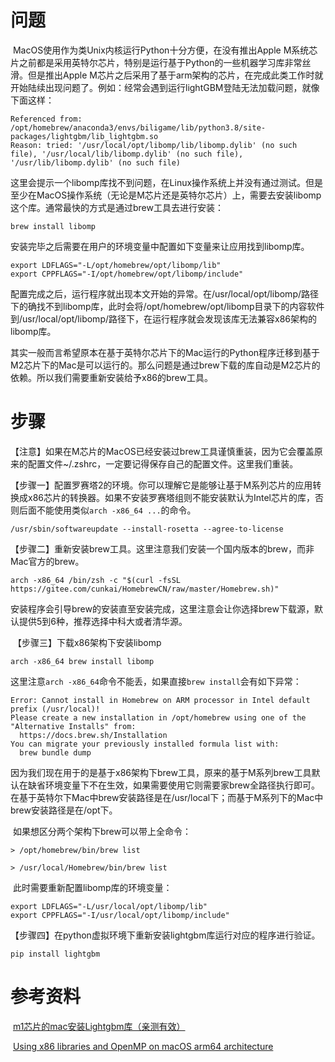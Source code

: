 # 问题

​	MacOS使用作为类Unix内核运行Python十分方便，在没有推出Apple M系统芯片之前都是采用英特尔芯片，特别是运行基于Python的一些机器学习库非常丝滑。但是推出Apple M芯片之后采用了基于arm架构的芯片，在完成此类工作时就开始陆续出现问题了。例如：经常会遇到运行lightGBM登陆无法加载问题，就像下面这样：

```shell
Referenced from: /opt/homebrew/anaconda3/envs/biligame/lib/python3.8/site-packages/lightgbm/lib_lightgbm.so
Reason: tried: '/usr/local/opt/libomp/lib/libomp.dylib' (no such file), '/usr/local/lib/libomp.dylib' (no such file), '/usr/lib/libomp.dylib' (no such file)
```

​	这里会提示一个libomp库找不到问题，在Linux操作系统上并没有通过测试。但是至少在MacOS操作系统（无论是M芯片还是英特尔芯片）上，需要去安装libomp这个库。通常最快的方式是通过brew工具去进行安装：

```shell
brew install libomp
```

​	安装完毕之后需要在用户的环境变量中配置如下变量来让应用找到libomp库。

```shell
export LDFLAGS="-L/opt/homebrew/opt/libomp/lib"
export CPPFLAGS="-I/opt/homebrew/opt/libomp/include"
```

​	配置完成之后，运行程序就出现本文开始的异常。在/usr/local/opt/libomp/路径下的确找不到libomp库，此时会将/opt/homebrew/opt/libomp目录下的内容软件到/usr/local/opt/libomp/路径下，在运行程序就会发现该库无法兼容x86架构的libomp库。

​	其实一般而言希望原本在基于英特尔芯片下的Mac运行的Python程序迁移到基于M2芯片下的Mac是可以运行的。那么问题是通过brew下载的库自动是M2芯片的依赖。所以我们需要重新安装给予x86的brew工具。

# 步骤

​	【注意】如果在M芯片的MacOS已经安装过brew工具谨慎重装，因为它会覆盖原来的配置文件~/.zshrc，一定要记得保存自己的配置文件。这里我们重装。

​	【步骤一】配置罗赛塔2的环境。你可以理解它是能够让基于M系列芯片的应用转换成x86芯片的转换器。如果不安装罗赛塔组则不能安装默认为Intel芯片的库，否则后面不能使用类似`arch -x86_64 ...`的命令。

```shell
/usr/sbin/softwareupdate --install-rosetta --agree-to-license
```

​	【步骤二】重新安装brew工具。这里注意我们安装一个国内版本的brew，而非Mac官方的brew。

```shell
arch -x86_64 /bin/zsh -c "$(curl -fsSL https://gitee.com/cunkai/HomebrewCN/raw/master/Homebrew.sh)"
```

​	安装程序会引导brew的安装直至安装完成，这里注意会让你选择brew下载源，默认提供5到6种，推荐选择中科大或者清华源。

​	【步骤三】下载x86架构下安装libomp

```shell
arch -x86_64 brew install libomp
```

​	这里注意`arch -x86_64`命令不能丢，如果直接`brew install`会有如下异常：

```
Error: Cannot install in Homebrew on ARM processor in Intel default prefix (/usr/local)!
Please create a new installation in /opt/homebrew using one of the
"Alternative Installs" from:
  https://docs.brew.sh/Installation
You can migrate your previously installed formula list with:
  brew bundle dump
```

​	因为我们现在用于的是基于x86架构下brew工具，原来的基于M系列brew工具默认在缺省环境变量下不在生效，如果需要使用它则需要家brew全路径执行即可。在基于英特尔下Mac中brew安装路径是在/usr/local下；而基于M系列下的Mac中brew安装路径是在/opt下。

​	如果想区分两个架构下brew可以带上全命令：

```shell
> /opt/homebrew/bin/brew list

> /usr/local/Homebrew/bin/brew list
```

​	此时需要重新配置libomp库的环境变量：

```shell
export LDFLAGS="-L/usr/local/opt/libomp/lib"
export CPPFLAGS="-I/usr/local/opt/libomp/include"
```

​	【步骤四】在python虚拟环境下重新安装lightgbm库运行对应的程序进行验证。

```shell
pip install lightgbm
```

# 参考资料

​	[m1芯片的mac安装Lightgbm库（亲测有效）](https://blog.csdn.net/weixin_45277161/article/details/131236627)

​	[Using x86 libraries and OpenMP on macOS arm64 architecture](https://stackoverflow.com/questions/67386941/using-x86-libraries-and-openmp-on-macos-arm64-architecture)
